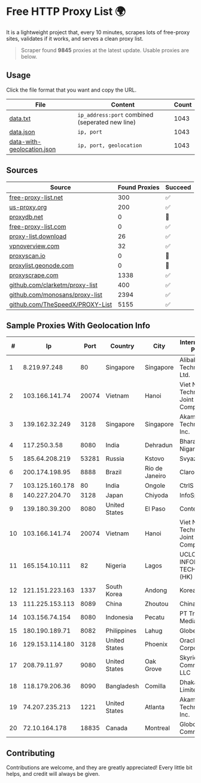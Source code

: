 
# Free HTTP Proxy List 🌍

It is a lightweight project that, every 10 minutes, scrapes lots of free-proxy sites, validates if it works, and serves a clean proxy list.


> Scraper found **9845** proxies at the latest update. Usable proxies are below.

## Usage

Click the file format that you want and copy the URL.


|File|Content|Count|
|----|-------|-----|
|[data.txt](https://raw.githubusercontent.com/themiralay/Proxy-List-World/master/data.txt)|`ip_address:port` combined (seperated new line)|1043|
|[data.json](https://raw.githubusercontent.com/themiralay/Proxy-List-World/master/data.json)|`ip, port`|1043|
|[data-with-geolocation.json](https://raw.githubusercontent.com/themiralay/Proxy-List-World/master/data-with-geolocation.json)|`ip, port, geolocation`|1043|

## Sources

|Source|Found Proxies|Succeed|
|------|-------------|-------|
|[free-proxy-list.net](https://free-proxy-list.net)|300|✅|
|[us-proxy.org](https://www.us-proxy.org)|200|✅|
|[proxydb.net](http://proxydb.net)|0|🚫|
|[free-proxy-list.com](https://free-proxy-list.com/?page=&port=&type%5B%5D=http&type%5B%5D=https&up_time=0&search=Search)|0|✅|
|[proxy-list.download](https://www.proxy-list.download/HTTP)|26|✅|
|[vpnoverview.com](https://vpnoverview.com/privacy/anonymous-browsing/free-proxy-servers)|32|✅|
|[proxyscan.io](https://www.proxyscan.io)|0|🚫|
|[proxylist.geonode.com](https://proxylist.geonode.com/api/proxy-list?limit=300&page=1&sort_by=lastChecked&sort_type=desc&protocols=http,https)|0|🚫|
|[proxyscrape.com](https://api.proxyscrape.com/v2/?request=displayproxies&protocol=http&timeout=10000&country=all&ssl=all&anonymity=all)|1338|✅|
|[github.com/clarketm/proxy-list](https://raw.githubusercontent.com/clarketm/proxy-list/master/proxy-list-raw.txt)|400|✅|
|[github.com/monosans/proxy-list](https://raw.githubusercontent.com/monosans/proxy-list/main/proxies/http.txt)|2394|✅|
|[github.com/TheSpeedX/PROXY-List](https://raw.githubusercontent.com/TheSpeedX/PROXY-List/master/http.txt)|5155|✅|


## Sample Proxies With Geolocation Info

|#|Ip|Port|Country|City|Internet Service Provider|
|-|--|----|-------|----|-------------------------|
|1|8.219.97.248|80|Singapore|Singapore|Alibaba (US) Technology Co., Ltd.|
|2|103.166.141.74|20074|Vietnam|Hanoi|Viet NAM Cloud Technology Joint Stock Company|
|3|139.162.32.249|3128|Singapore|Singapore|Akamai Technologies, Inc.|
|4|117.250.3.58|8080|India|Dehradun|Bharat Sanchar Nigam Ltd|
|5|185.64.208.219|53281|Russia|Kstovo|Svyazist LLC|
|6|200.174.198.95|8888|Brazil|Rio de Janeiro|Claro S.A|
|7|103.125.160.178|80|India|Ongole|CtrlS|
|8|140.227.204.70|3128|Japan|Chiyoda|InfoSphere|
|9|139.180.39.200|8080|United States|El Paso|Conterra|
|10|103.166.141.74|20074|Vietnam|Hanoi|Viet NAM Cloud Technology Joint Stock Company|
|11|165.154.10.111|82|Nigeria|Lagos|UCLOUD INFORMATION TECHNOLOGY (HK) LIMITED|
|12|121.151.223.163|1337|South Korea|Andong|Korea Telecom|
|13|111.225.153.113|8089|China|Zhoutou|China Telecom|
|14|103.156.74.154|8080|Indonesia|Pecatu|PT Trika Global Media|
|15|180.190.189.71|8082|Philippines|Lahug|Globe Telecom|
|16|129.153.114.180|3128|United States|Phoenix|Oracle Corporation|
|17|208.79.11.97|9080|United States|Oak Grove|Skyrider Communications LLC|
|18|118.179.206.36|8090|Bangladesh|Comilla|Dhakacom Limited|
|19|74.207.235.213|1221|United States|Atlanta|Akamai Technologies, Inc.|
|20|72.10.164.178|18835|Canada|Montreal|GloboTech Communications|



## Contributing

Contributions are welcome, and they are greatly appreciated! Every
little bit helps, and credit will always be given.

